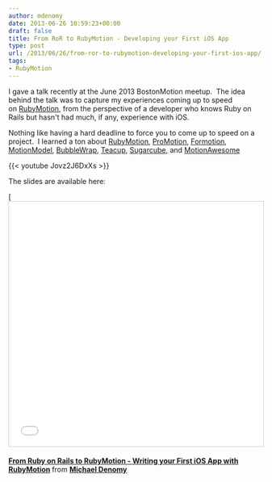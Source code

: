 ```yaml
---
author: mdenomy
date: 2013-06-26 10:59:23+00:00
draft: false
title: From RoR to RubyMotion - Developing your First iOS App
type: post
url: /2013/06/26/from-ror-to-rubymotion-developing-your-first-ios-app/
tags:
- RubyMotion
---
```


I gave a talk recently at the June 2013 BostonMotion meetup.  The idea behind the talk was to capture my experiences coming up to speed on [RubyMotion](http://www.rubymotion.com/), from the perspective of a developer who knows Ruby on Rails but hasn't had much, if any, experience with iOS.

Nothing like having a hard deadline to force you to come up to speed on a project.  I learned a ton about [RubyMotion](http://www.rubymotion.com/), [ProMotion](https://github.com/clearsightstudio/ProMotion), [Formotion](https://github.com/clayallsopp/formotion), [MotionModel](https://github.com/sxross/MotionModel), [BubbleWrap](http://bubblewrap.io/), [Teacup](https://github.com/rubymotion/teacup), [Sugarcube](https://github.com/rubymotion/sugarcube), and [MotionAwesome](https://github.com/derailed/motion-awesome)

{{< youtube Jovz2J6DxXs >}}

The slides are available here: 

[<iframe src="//www.slideshare.net/slideshow/embed_code/key/roUzxRIOo857xJ" width="595" height="485" frameborder="0" marginwidth="0" marginheight="0" scrolling="no" style="border:1px solid #CCC; border-width:1px; margin-bottom:5px; max-width: 100%;" allowfullscreen> </iframe> <div style="margin-bottom:5px"> <strong> <a href="//www.slideshare.net/mdenomy/getting-started-with-ruby-motion-michael-denomy" title="From Ruby on Rails to RubyMotion - Writing your First iOS App with RubyMotion" target="_blank">From Ruby on Rails to RubyMotion - Writing your First iOS App with RubyMotion</a> </strong> from <strong><a href="https://www.slideshare.net/mdenomy" target="_blank">Michael Denomy</a></strong> </div>


